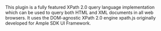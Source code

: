 This plugin is a fully featured XPath 2.0 query language implementation which can be used to query both HTML and XML documents in all web browsers. It uses the DOM-agnostic XPath 2.0 engine xpath.js originally developed for Ample SDK UI Framework.